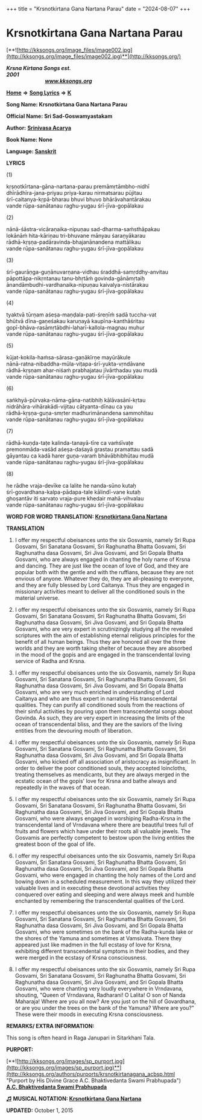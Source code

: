 +++
title = "Krsnotkirtana Gana Nartana Parau"
date = "2024-08-07"
+++

# Krsnotkirtana Gana Nartana Parau
[**![http://kksongs.org/image_files/image002.jpg](http://kksongs.org/image_files/image002.jpg)**](http://kksongs.org/)

**_Krsna Kirtana Songs est. 2001_**                                                                                                                                                 **_www.kksongs.org_**

**[Home](http://kksongs.org/)** **⇒** **[Song Lyrics](http://kksongs.org/lyrics.html)** **⇒** **[K](http://kksongs.org/songs/song_k.html)**

**Song Name: Krsnotkirtana Gana Nartana Parau**

**Official Name: Sri Sad-Goswamyastakam**

**Author:** [**Srinivasa Acarya**](http://kksongs.org/authors/list/srinivasa.html)

**Book Name: None**

**Language: [Sanskrit](http://kksongs.org/language/list/sanskrit.html)**

**LYRICS**

(1)

kṛṣṇotkīrtana-gāna-nartana-parau premāmṛtāmbho-nidhī  
dhīrādhīra-jana-priyau priya-karau nirmatsarau pūjitau  
śrī-caitanya-kṛpā-bharau bhuvi bhuvo bhārāvahantārakau  
vande rūpa-sanātanau raghu-yugau śrī-jīva-gopālakau

(2)

nānā-śāstra-vicāraṇaika-nipuṇau sad-dharma-saḿsthāpakau  
lokānāḿ hita-kāriṇau tri-bhuvane mānyau śaraṇyākarau  
rādhā-kṛṣṇa-padāravinda-bhajanānandena mattālikau  
vande rūpa-sanātanau raghu-yugau śrī-jīva-gopālakau

(3)

śrī-gaurāṇga-guṇānuvarṇana-vidhau śraddhā-samṛddhy-anvitau  
pāpottāpa-nikṛntanau tanu-bhṛtāḿ govinda-gānāmṛtaiḥ  
ānandāmbudhi-vardhanaika-nipuṇau kaivalya-nistārakau  
vande rūpa-sanātanau raghu-yugau śrī-jīva-gopālakau

(4)

tyaktvā tūrṇam aśeṣa-maṇḍala-pati-śreṇīḿ sadā tuccha-vat  
bhūtvā dīna-gaṇeśakau karuṇayā kaupīna-kanthāśritau  
gopī-bhāva-rasāmṛtābdhi-laharī-kallola-magnau muhur  
vande rūpa-sanātanau raghu-yugau śrī-jīva-gopālakau

(5)

kūjat-kokila-haḿsa-sārasa-gaṇākīrṇe mayūrākule  
nānā-ratna-nibaddha-mūla-viṭapa-śrī-yukta-vṛndāvane  
rādhā-kṛṣṇam ahar-niśaḿ prabhajatau jīvārthadau yau mudā  
vande rūpa-sanātanau raghu-yugau śrī-jīva-gopālakau

(6)

sańkhyā-pūrvaka-nāma-gāna-natibhiḥ kālāvasānī-kṛtau  
nidrāhāra-vihārakādi-vijitau cātyanta-dīnau ca yau  
rādhā-kṛṣṇa-guṇa-smṛter madhurimānandena sammohitau  
vande rūpa-sanātanau raghu-yugau śrī-jīva-gopālakau

(7)

rādhā-kuṇḍa-taṭe kalinda-tanayā-tīre ca vaḿśīvaṭe  
premonmāda-vaśād aśeṣa-daśayā grastau pramattau sadā  
gāyantau ca kadā harer guṇa-varaḿ bhāvābhibhūtau mudā  
vande rūpa-sanātanau raghu-yugau śrī-jīva-gopālakau

(8)

he rādhe vraja-devīke ca lalite he nanda-sūno kutaḥ  
śrī-govardhana-kalpa-pādapa-tale kālindī-vane kutaḥ  
ghoṣantāv iti sarvato vraja-pure khedair mahā-vihvalau  
vande rūpa-sanātanau raghu-yugau śrī-jīva-gopālakau

**WORD FOR WORD TRANSLATION: [Krsnotkirtana Gana Nartana](http://kksongs.org/synonym/krsnotkirtanagananartana.html)**

**TRANSLATION**

1) I offer my respectful obeisances unto the six Gosvamis, namely Sri Rupa Gosvami, Sri Sanatana Gosvami, Sri Raghunatha Bhatta Gosvami, Sri Raghunatha dasa Gosvami, Sri Jiva Gosvami, and Sri Gopala Bhatta Gosvami, who are always engaged in chanting the holy name of Krsna and dancing. They are just like the ocean of love of God, and they are popular both with the gentle and with the ruffians, because they are not envious of anyone. Whatever they do, they are all-pleasing to everyone, and they are fully blessed by Lord Caitanya. Thus they are engaged in missionary activities meant to deliver all the conditioned souls in the material universe.

2) I offer my respectful obeisances unto the six Gosvamis, namely Sri Rupa Gosvami, Sri Sanatana Gosvami, Sri Raghunatha Bhatta Gosvami, Sri Raghunatha dasa Gosvami, Sri Jiva Gosvami, and Sri Gopala Bhatta Gosvami, who are very expert in scrutinizingly studying all the revealed scriptures with the aim of establishing eternal religious principles for the benefit of all human beings. Thus they are honored all over the three worlds and they are worth taking shelter of because they are absorbed in the mood of the gopis and are engaged in the transcendental loving service of Radha and Krsna.

3) I offer my respectful obeisances unto the six Gosvamis, namely Sri Rupa Gosvami, Sri Sanatana Gosvami, Sri Raghunatha Bhatta Gosvami, Sri Raghunatha dasa Gosvami, Sri Jiva Gosvami, and Sri Gopala Bhatta Gosvami, who are very much enriched in understanding of Lord Caitanya and who are thus expert in narrating His transcendental qualities. They can purify all conditioned souls from the reactions of their sinful activities by pouring upon them transcendental songs about Govinda. As such, they are very expert in increasing the limits of the ocean of transcendental bliss, and they are the saviors of the living entities from the devouring mouth of liberation.

4) I offer my respectful obeisances unto the six Gosvamis, namely Sri Rupa Gosvami, Sri Sanatana Gosvami, Sri Raghunatha Bhatta Gosvami, Sri Raghunatha dasa Gosvami, Sri Jiva Gosvami, and Sri Gopala Bhatta Gosvami, who kicked off all association of aristocracy as insignificant. In order to deliver the poor conditioned souls, they accepted loincloths, treating themselves as mendicants, but they are always merged in the ecstatic ocean of the gopis' love for Krsna and bathe always and repeatedly in the waves of that ocean.

5) I offer my respectful obeisances unto the six Gosvamis, namely Sri Rupa Gosvami, Sri Sanatana Gosvami, Sri Raghunatha Bhatta Gosvami, Sri Raghunatha dasa Gosvami, Sri Jiva Gosvami, and Sri Gopala Bhatta Gosvami, who were always engaged in worshiping Radha-Krsna in the transcendental land of Vrndavana where there are beautiful trees full of fruits and flowers which have under their roots all valuable jewels. The Gosvamis are perfectly competent to bestow upon the living entities the greatest boon of the goal of life.

6) I offer my respectful obeisances unto the six Gosvamis, namely Sri Rupa Gosvami, Sri Sanatana Gosvami, Sri Raghunatha Bhatta Gosvami, Sri Raghunatha dasa Gosvami, Sri Jiva Gosvami, and Sri Gopala Bhatta Gosvami, who were engaged in chanting the holy names of the Lord and bowing down in a scheduled measurement. In this way they utilized their valuable lives and in executing these devotional activities they conquered over eating and sleeping and were always meek and humble enchanted by remembering the transcendental qualities of the Lord.

7) I offer my respectful obeisances unto the six Gosvamis, namely Sri Rupa Gosvami, Sri Sanatana Gosvami, Sri Raghunatha Bhatta Gosvami, Sri Raghunatha dasa Gosvami, Sri Jiva Gosvami, and Sri Gopala Bhatta Gosvami, who were sometimes on the bank of the Radha-kunda lake or the shores of the Yamuna and sometimes at Vamsivata. There they appeared just like madmen in the full ecstasy of love for Krsna, exhibiting different transcendental symptoms in their bodies, and they were merged in the ecstasy of Krsna consciousness.

8) I offer my respectful obeisances unto the six Gosvamis, namely Sri Rupa Gosvami, Sri Sanatana Gosvami, Sri Raghunatha Bhatta Gosvami, Sri Raghunatha dasa Gosvami, Sri Jiva Gosvami, and Sri Gopala Bhatta Gosvami, who were chanting very loudly everywhere in Vrndavana, shouting, "Queen of Vrndavana, Radharani! O Lalita! O son of Nanda Maharaja! Where are you all now? Are you just on the hill of Govardhana, or are you under the trees on the bank of the Yamuna? Where are you?" These were their moods in executing Krsna consciousness.

**REMARKS/ EXTRA INFORMATION:**

This song is often heard in Raga Janupari in Sitarkhani Tala.

**PURPORT:**

[**![http://kksongs.org/images/sp_purport.jpg](http://kksongs.org/images/sp_purport.jpg)**](http://kksongs.org/authors/purports/krsnotkirtanagana_acbsp.html "Purport by His Divine Grace A.C. Bhaktivedanta Swami Prabhupada")        **[A.C. Bhaktivedanta Swami Prabhupada](http://kksongs.org/authors/purports/krsnotkirtanagana_acbsp.html)**

**[♫](http://kksongs.org/vsongs/krsnotkirtanagana.html)** **MUSICAL NOTATION: [Krsnotkirtana Gana Nartana](http://kksongs.org/vsongs/krsnotkirtanagana.html)**

**UPDATED:** October 1, 2015